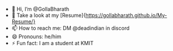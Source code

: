- 👋 Hi, I’m @GollaBharath
- 👀 Take a look at my [Resume]{https://gollabharath.github.io/My-Resume/}
- 📫 How to reach me: DM @deadindian in discord
- 😄 Pronouns: he/him
- ⚡ Fun fact: I am a student at KMIT

<!---
DeadIndian/DeadIndian is a ✨ special ✨ repository because its `README.md` (this file) appears on your GitHub profile.
You can click the Preview link to take a look at your changes.
--->
